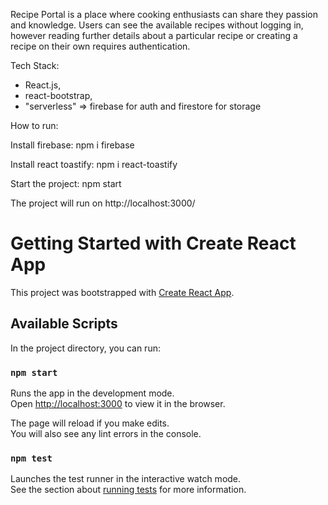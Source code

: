 Recipe Portal is a place where cooking enthusiasts can share they passion and knowledge. Users can see the available recipes without logging in, however reading further details about a particular recipe or creating a recipe on their own requires authentication.

Tech Stack:

- React.js,
- react-bootstrap,
- "serverless" => firebase for auth and firestore for storage

How to run:

Install firebase: npm i firebase

Install react toastify: npm i react-toastify

Start the project: npm start


The project will run on http://localhost:3000/



# Getting Started with Create React App

This project was bootstrapped with [Create React App](https://github.com/facebook/create-react-app).

## Available Scripts

In the project directory, you can run:

### `npm start`

Runs the app in the development mode.\
Open [http://localhost:3000](http://localhost:3000) to view it in the browser.

The page will reload if you make edits.\
You will also see any lint errors in the console.

### `npm test`

Launches the test runner in the interactive watch mode.\
See the section about [running tests](https://facebook.github.io/create-react-app/docs/running-tests) for more information.


